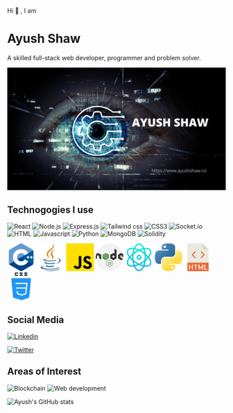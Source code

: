 Hi 👋 , I am 
# Ayush Shaw

A skilled full-stack web developer, programmer and problem solver.

<img src="./images/Ayush Shaw.png">

## Technogogies I use

![React](https://img.shields.io/badge/React-334155?style=for-the-badge&logo=react&logoColor=61DAFB)
![Node.js](https://img.shields.io/badge/Node.js-374151?style=for-the-badge&logo=node.js&logoColor=61DA0B)
![Express.js](https://img.shields.io/badge/Express.JS-334155?style=for-the-badge&logo=express&logoColor=0ea5e9)
![Tailwind css](https://img.shields.io/badge/Tailwind.CSS-334151?style=for-the-badge&logo=tailwindcss&logoColor=06b6d4)
![CSS3](https://img.shields.io/badge/CSS-334151?style=for-the-badge&logo=css3&logoColor=green)
![Socket.io](https://img.shields.io/badge/Socket.io-334151?style=for-the-badge&logo=socket.io&logoColor=209a23)
![HTML](https://img.shields.io/badge/HTML-334151?style=for-the-badge&logo=html5&logoColor=facc15)
![Javascript](https://img.shields.io/badge/JavaScript-334151?style=for-the-badge&logo=javascript&logoColor=fb923c)
![Python](https://img.shields.io/badge/Python-334151?style=for-the-badge&logo=python&logoColor=f43f5e)
![MongoDB](https://img.shields.io/badge/MongoDB-334151?style=for-the-badge&logo=mongodb&logoColor=14b8a6)
![Solidity](https://img.shields.io/badge/Solidity-334151?style=for-the-badge&logo=solidity&logoColor=ef4444)

<div>
<img src="./images/c++.png">
<img src="./images/java.png">
<img src="./images/js.png">
<img src="./images/nodejs.png">
<img src="./images/react.png">
<img src="./images/python.png">
<img src="./images/html.png">
<img src="./images/css.png">
</div>

## Social Media

<!-- <a href="https://www.linkedin.com/in/ayushshaw/"> -->
[![Linkedin](https://img.shields.io/badge/Linkedin-334151?style=social&logo=linkedin&logoColor=2563eb)](https://www.linkedin.com/in/ayushshaw/)

[![Twitter](https://img.shields.io/badge/Twitter-334151?style=social&logo=twitter&logoColor=22d3ee)](https://twitter.com/ayushshaw127)

## Areas of Interest

![Blockchain](https://img.shields.io/badge/Blockchain-334155?style=for-the-badge&logo=ethereum&logoColor=61DAFB)
![Web development](https://img.shields.io/badge/Web-Development-334155?style=for-the-badge&logo=google&logoColor=f33631)

![Ayush's GitHub stats](https://github-readme-stats.vercel.app/api?username=ayushshaw90&show_icons=true&theme=gruvbox)
<!-- ![Ayush's contribution graph](https://activity-graph.herokuapp.com/graph?username=ayushshaw90&theme=github) -->
